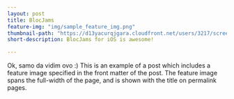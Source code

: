 ```yaml
---
layout: post
title: BlocJams
feature-img: "img/sample_feature_img.png"
thumbnail-path: "https://d13yacurqjgara.cloudfront.net/users/3217/screenshots/2030966/blocjams_1x.png"
short-description: BlocJams for iOS is awesome!

---
```

Ok, samo da vidim ovo :)
This is an example of a post which includes a feature image specified in the front matter of the post. The feature image spans the full-width of the page, and is shown with the title on permalink pages.

